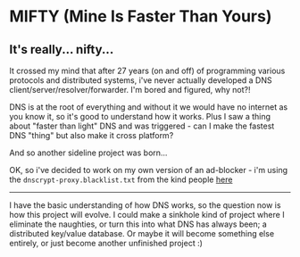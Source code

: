 # MIFTY (Mine Is Faster Than Yours)
## It's really... nifty...

It crossed my mind that after 27 years (on and off) of programming various protocols and distributed systems, i've never actually developed a DNS client/server/resolver/forwarder. I'm bored and figured, why not?!

DNS is at the root of everything and without it we would have no internet as you know it, so it's good to understand how it works. Plus I saw a thing about "faster than light" DNS and was triggered - can I make the fastest DNS "thing" but also make it cross platform?

And so another sideline project was born...

OK, so i've decided to work on my own version of an ad-blocker - i'm using the `dnscrypt-proxy.blacklist.txt` from the kind people [here](https://github.com/notracking/hosts-blocklists)

---

I have the basic understanding of how DNS works, so the question now is how this project will evolve. I could make a sinkhole kind of project where I eliminate the naughties, or turn this into what DNS has always been; a distributed key/value database. Or maybe it will become something else entirely, or just become another unfinished project :)